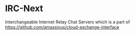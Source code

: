 # IRC-Next
Interchangeable Internet Relay Chat Servers which is a part of https://github.com/amassivus/cloud-exchange-interface
